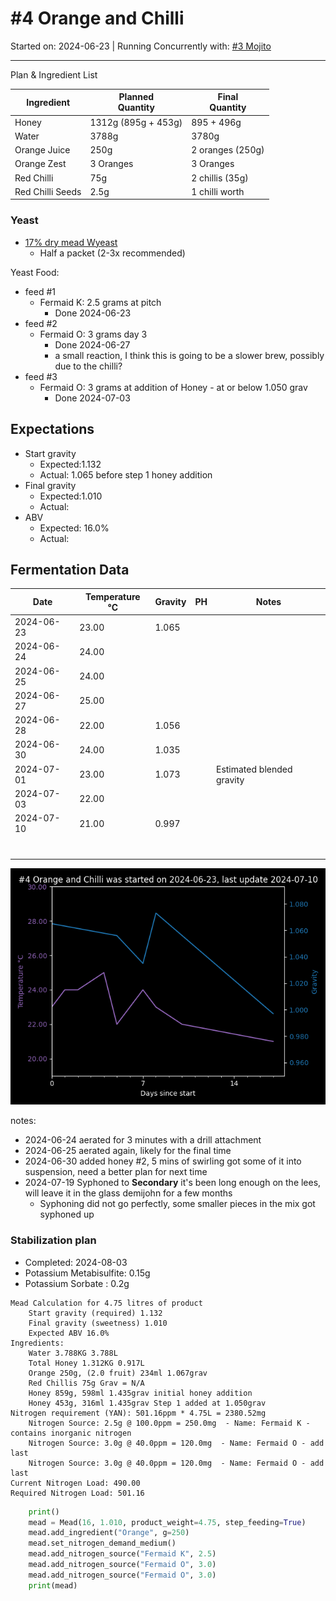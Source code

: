 <h1> #4 Orange and Chilli</h1>

Started on: 2024-06-23 | Running Concurrently with: [#3 Mojito](3_Mojito.md)



<hr>

Plan & Ingredient List

| Ingredient       | Planned<br/>Quantity | Final<br/>Quantity |
|------------------|----------------------|--------------------|
| Honey            | 1312g (895g + 453g)  | 895 + 496g         |
| Water            | 3788g                | 3780g              | 
| Orange Juice     | 250g                 | 2 oranges (250g)   |
| Orange Zest      | 3 Oranges            | 3 Oranges          | 
| Red Chilli       | 75g                  | 2 chillis (35g)    |
| Red Chilli Seeds | 2.5g                 | 1 chilli worth     |

<h3>Yeast</h3>

- [17% dry mead Wyeast](https://www.themaltmiller.co.uk/product/wyeast-4021-dry-white-sparkling/?v=79cba1185463)
    - Half a packet (2-3x recommended)

Yeast Food:

- feed #1
    - Fermaid K: 2.5 grams at pitch
        - Done 2024-06-23
- feed #2
    - Fermaid O: 3 grams day 3
        - Done 2024-06-27
        - a small reaction, I think this is going to be a slower brew, possibly due to the chilli?
- feed #3
    - Fermaid O: 3 grams at addition of Honey - at or below 1.050 grav
        - Done 2024-07-03

## Expectations

- Start gravity
    - Expected:1.132
    - Actual: 1.065 before step 1 honey addition
- Final gravity
    - Expected:1.010
    - Actual:
- ABV
    - Expected: 16.0%
    - Actual:

<h2>Fermentation Data</h2>

| Date       | Temperature  °C | Gravity | PH  | Notes                     |
|------------|-----------------|---------|-----|---------------------------|
| 2024-06-23 | 23.00           | 1.065   |     |                           |
| 2024-06-24 | 24.00           |         |     |                           |
| 2024-06-25 | 24.00           |         |     |                           |
| 2024-06-27 | 25.00           |         |     |                           |
| 2024-06-28 | 22.00           | 1.056   |     |                           |
| 2024-06-30 | 24.00           | 1.035   |     |                           |
| 2024-07-01 | 23.00           | 1.073   |     | Estimated blended gravity |
| 2024-07-03 | 22.00           |         |     |                           |
| 2024-07-10 | 21.00           | 0.997   |     |                           |
|            |                 |         |     |                           |
|            |                 |         |     |                           |
|            |                 |         |     |                           |
|            |                 |         |     |                           |
|            |                 |         |     |                           |
|            |                 |         |     |                           |
|            |                 |         |     |                           |

![4_Orange_and_Chilli.png](4_Orange_and_Chilli.png)

notes:

- 2024-06-24 aerated for 3 minutes with a drill attachment
- 2024-06-25 aerated again, likely for the final time
- 2024-06-30 added honey #2, 5 mins of swirling got some of it into suspension, need a better plan for next time
- 2024-07-19 Syphoned to **Secondary** it's been long enough on the lees, will leave it in the glass demijohn
   for a few months
  - Syphoning did not go perfectly, some smaller pieces in the mix got syphoned up


<h3>Stabilization plan</h3>

- Completed: 2024-08-03
- Potassium Metabisulfite: 0.15g
- Potassium Sorbate : 0.2g


```
Mead Calculation for 4.75 litres of product
	Start gravity (required) 1.132 
	Final gravity (sweetness) 1.010 
	Expected ABV 16.0% 
Ingredients: 
	Water 3.788KG 3.788L 
	Total Honey 1.312KG 0.917L
	Orange 250g, (2.0 fruit) 234ml 1.067grav 
	Red Chillis 75g Grav = N/A
	Honey 859g, 598ml 1.435grav initial honey addition
	Honey 453g, 316ml 1.435grav Step 1 added at 1.050grav
Nitrogen requirement (YAN): 501.16ppm * 4.75L = 2380.52mg
	Nitrogen Source: 2.5g @ 100.0ppm = 250.0mg  - Name: Fermaid K - contains inorganic nitrogen
	Nitrogen Source: 3.0g @ 40.0ppm = 120.0mg  - Name: Fermaid O - add last
	Nitrogen Source: 3.0g @ 40.0ppm = 120.0mg  - Name: Fermaid O - add last
Current Nitrogen Load: 490.00 
Required Nitrogen Load: 501.16

```

``` python
    print()
    mead = Mead(16, 1.010, product_weight=4.75, step_feeding=True)
    mead.add_ingredient("Orange", g=250)
    mead.set_nitrogen_demand_medium()
    mead.add_nitrogen_source("Fermaid K", 2.5)
    mead.add_nitrogen_source("Fermaid O", 3.0)
    mead.add_nitrogen_source("Fermaid O", 3.0)
    print(mead)
```

